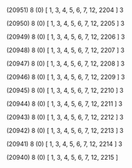 (20951) 8 (0) [ 1, 3, 4, 5, 6, 7, 12, 2204 ] 3 


(20950) 8 (0) [ 1, 3, 4, 5, 6, 7, 12, 2205 ] 3 


(20949) 8 (0) [ 1, 3, 4, 5, 6, 7, 12, 2206 ] 3 


(20948) 8 (0) [ 1, 3, 4, 5, 6, 7, 12, 2207 ] 3 


(20947) 8 (0) [ 1, 3, 4, 5, 6, 7, 12, 2208 ] 3 


(20946) 8 (0) [ 1, 3, 4, 5, 6, 7, 12, 2209 ] 3 


(20945) 8 (0) [ 1, 3, 4, 5, 6, 7, 12, 2210 ] 3 


(20944) 8 (0) [ 1, 3, 4, 5, 6, 7, 12, 2211 ] 3 


(20943) 8 (0) [ 1, 3, 4, 5, 6, 7, 12, 2212 ] 3 


(20942) 8 (0) [ 1, 3, 4, 5, 6, 7, 12, 2213 ] 3 


(20941) 8 (0) [ 1, 3, 4, 5, 6, 7, 12, 2214 ] 3 


(20940) 8 (0) [ 1, 3, 4, 5, 6, 7, 12, 2215 ]  

